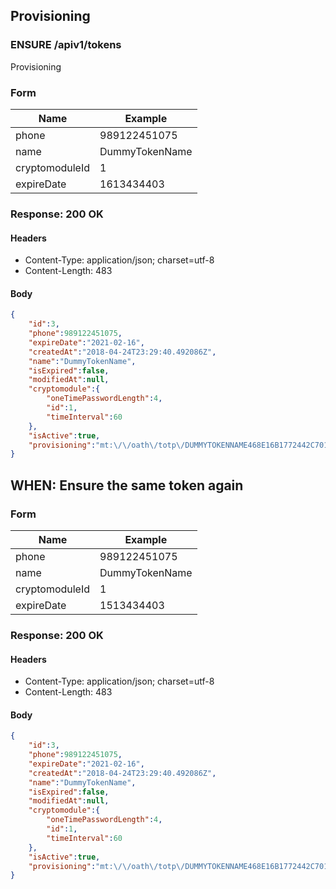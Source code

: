 ## Provisioning

### ENSURE /apiv1/tokens

Provisioning

### Form

Name | Example
--- | ---
phone | 989122451075
name | DummyTokenName
cryptomoduleId | 1
expireDate | 1613434403

### Response: 200 OK

#### Headers

* Content-Type: application/json; charset=utf-8
* Content-Length: 483

#### Body

```json
{
    "id":3,
    "phone":989122451075,
    "expireDate":"2021-02-16",
    "createdAt":"2018-04-24T23:29:40.492086Z",
    "name":"DummyTokenName",
    "isExpired":false,
    "modifiedAt":null,
    "cryptomodule":{
        "oneTimePasswordLength":4,
        "id":1,
        "timeInterval":60
    },
    "isActive":true,
    "provisioning":"mt:\/\/oath\/totp\/DUMMYTOKENNAME468E16B1772442C701A2F0C468E1F722EC53B78112F9B1AD7C46425A2EAE3371043A34342C84A7CAFCF82298A12F3440012102163515"
}
```

## WHEN: Ensure the same token again

### Form

Name | Example
--- | ---
phone | 989122451075
name | DummyTokenName
cryptomoduleId | 1
expireDate | 1513434403

### Response: 200 OK

#### Headers

* Content-Type: application/json; charset=utf-8
* Content-Length: 483

#### Body

```json
{
    "id":3,
    "phone":989122451075,
    "expireDate":"2021-02-16",
    "createdAt":"2018-04-24T23:29:40.492086Z",
    "name":"DummyTokenName",
    "isExpired":false,
    "modifiedAt":null,
    "cryptomodule":{
        "oneTimePasswordLength":4,
        "id":1,
        "timeInterval":60
    },
    "isActive":true,
    "provisioning":"mt:\/\/oath\/totp\/DUMMYTOKENNAME468E16B1772442C701A2F0C468E1F722EC53B78112F9B1AD7C46425A2EAE3371043A34342C84A7CAFCF82298A12F3440012102163515"
}
```

